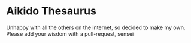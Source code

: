 # Aikido Thesaurus
Unhappy with all the others on the internet, so decided to make my own.
Please add your wisdom with a pull-request, sensei

